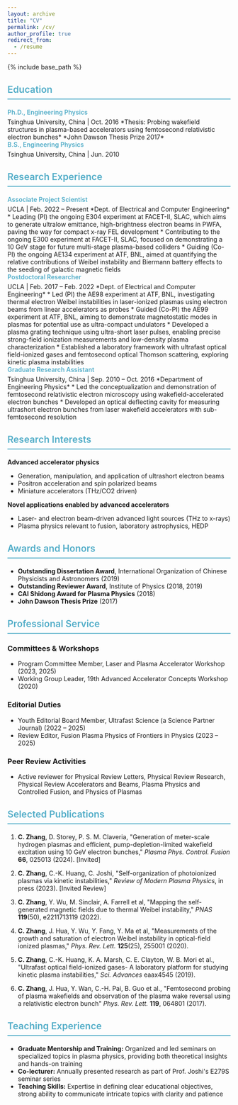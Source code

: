 ```yaml
---
layout: archive
title: "CV"
permalink: /cv/
author_profile: true
redirect_from:
  - /resume
---
```


{% include base_path %}

<style>
/* CV-specific styling - stronger selectors */
h2 {
  color: #52adc8 !important;
  border-bottom: 2px solid #52adc8 !important;
  padding-bottom: 8px !important;
  margin-bottom: 20px !important;
  margin-top: 30px !important;
  font-weight: 600 !important;
}

.position {
  color: #52adc8 !important;
  font-weight: 600 !important;
  margin-bottom: 5px !important;
  display: block !important;
}

.author-name {
  color: #52adc8 !important;
  font-weight: 600 !important;
}

.award-name {
  color: #52adc8 !important;
  font-weight: 600 !important;
}

/* Backup selectors in case the above don't work */
article h2,
main h2,
.page h2,
.archive h2 {
  color: #52adc8 !important;
  border-bottom: 2px solid #52adc8 !important;
  padding-bottom: 8px !important;
  margin-bottom: 20px !important;
  margin-top: 30px !important;
  font-weight: 600 !important;
}

/* Dark mode specific overrides - much stronger selectors */
@media (prefers-color-scheme: dark) {
  body h2,
  html h2,
  .masthead h2,
  .page h2,
  .archive h2,
  article h2,
  main h2,
  div h2,
  section h2 {
    color: #52adc8 !important;
    border-bottom: 2px solid #52adc8 !important;
    padding-bottom: 8px !important;
    margin-bottom: 20px !important;
    margin-top: 30px !important;
    font-weight: 600 !important;
  }
  
  body .position,
  html .position,
  .masthead .position,
  .page .position,
  .archive .position,
  article .position,
  main .position,
  div .position {
    color: #52adc8 !important;
    font-weight: 600 !important;
    margin-bottom: 5px !important;
    display: block !important;
  }
  
  body .author-name,
  html .author-name,
  .masthead .author-name,
  .page .author-name,
  .archive .author-name,
  article .author-name,
  main .author-name,
  div .author-name,
  span.author-name {
    color: #52adc8 !important;
    font-weight: 600 !important;
  }
  
  body .award-name,
  html .award-name,
  .masthead .award-name,
  .page .award-name,
  .archive .award-name,
  article .award-name,
  main .award-name,
  div .award-name,
  span.award-name {
    color: #52adc8 !important;
    font-weight: 600 !important;
  }
}
</style>

## Education

<div class="position">Ph.D., Engineering Physics</div>
Tsinghua University, China | Oct. 2016  
*Thesis: Probing wakefield structures in plasma-based accelerators using femtosecond relativistic electron bunches*  
*John Dawson Thesis Prize 2017*

<div class="position">B.S., Engineering Physics</div>
Tsinghua University, China | Jun. 2010

## Research Experience

<div class="position">Associate Project Scientist</div>
UCLA | Feb. 2022 – Present  
*Dept. of Electrical and Computer Engineering*
* Leading (PI) the ongoing E304 experiment at FACET-II, SLAC, which aims to generate ultralow emittance, high-brightness electron beams in PWFA, paving the way for compact x-ray FEL development
* Contributing to the ongoing E300 experiment at FACET-II, SLAC, focused on demonstrating a 10 GeV stage for future multi-stage plasma-based colliders
* Guiding (Co-PI) the ongoing AE134 experiment at ATF, BNL, aimed at quantifying the relative contributions of Weibel instability and Biermann battery effects to the seeding of galactic magnetic fields

<div class="position">Postdoctoral Researcher</div>
UCLA | Feb. 2017 – Feb. 2022  
*Dept. of Electrical and Computer Engineering*
* Led (PI) the AE98 experiment at ATF, BNL, investigating thermal electron Weibel instabilities in laser-ionized plasmas using electron beams from linear accelerators as probes
* Guided (Co-PI) the AE99 experiment at ATF, BNL, aiming to demonstrate magnetostatic modes in plasmas for potential use as ultra-compact undulators
* Developed a plasma grating technique using ultra-short laser pulses, enabling precise strong-field ionization measurements and low-density plasma characterization
* Established a laboratory framework with ultrafast optical field-ionized gases and femtosecond optical Thomson scattering, exploring kinetic plasma instabilities

<div class="position">Graduate Research Assistant</div>
Tsinghua University, China | Sep. 2010 – Oct. 2016  
*Department of Engineering Physics*
* Led the conceptualization and demonstration of femtosecond relativistic electron microscopy using wakefield-accelerated electron bunches
* Developed an optical deflecting cavity for measuring ultrashort electron bunches from laser wakefield accelerators with sub-femtosecond resolution

## Research Interests

**Advanced accelerator physics**
* Generation, manipulation, and application of ultrashort electron beams
* Positron acceleration and spin polarized beams
* Miniature accelerators (THz/CO2 driven)

**Novel applications enabled by advanced accelerators**
* Laser- and electron beam-driven advanced light sources (THz to x-rays)
* Plasma physics relevant to fusion, laboratory astrophysics, HEDP

## Awards and Honors

* **Outstanding Dissertation Award**, International Organization of Chinese Physicists and Astronomers (2019)
* **Outstanding Reviewer Award**, Institute of Physics (2018, 2019)
* **CAI Shidong Award for Plasma Physics** (2018)
* **John Dawson Thesis Prize** (2017)

## Professional Service

### Committees & Workshops
* Program Committee Member, Laser and Plasma Accelerator Workshop (2023, 2025)
* Working Group Leader, 19th Advanced Accelerator Concepts Workshop (2020)

### Editorial Duties
* Youth Editorial Board Member, Ultrafast Science (a Science Partner Journal) (2022 – 2025)
* Review Editor, Fusion Plasma Physics of Frontiers in Physics (2023 – 2025)

### Peer Review Activities
* Active reviewer for Physical Review Letters, Physical Review Research, Physical Review Accelerators and Beams, Plasma Physics and Controlled Fusion, and Physics of Plasmas

## Selected Publications
1. **C. Zhang**, D. Storey, P. S. M. Claveria, "Generation of meter-scale hydrogen plasmas and efficient, pump-depletion-limited wakefield excitation using 10 GeV electron bunches," *Plasma Phys. Control. Fusion* **66**, 025013 (2024). [Invited]

2. **C. Zhang**, C.-K. Huang, C. Joshi, "Self-organization of photoionized plasmas via kinetic instabilities," *Review of Modern Plasma Physics*, in press (2023). [Invited Review]

3. **C. Zhang**, Y. Wu, M. Sinclair, A. Farrell et al, "Mapping the self-generated magnetic fields due to thermal Weibel instability," *PNAS* **119**(50), e2211713119 (2022).

4. **C. Zhang**, J. Hua, Y. Wu, Y. Fang, Y. Ma et al, "Measurements of the growth and saturation of electron Weibel instability in optical-field ionized plasmas," *Phys. Rev. Lett.* **125**(25), 255001 (2020).

5. **C. Zhang**, C.-K. Huang, K. A. Marsh, C. E. Clayton, W. B. Mori et al., "Ultrafast optical field-ionized gases- A laboratory platform for studying kinetic plasma instabilities," *Sci. Advances* eaax4545 (2019).

6. **C. Zhang**, J. Hua, Y. Wan, C.-H. Pai, B. Guo et al., "Femtosecond probing of plasma wakefields and observation of the plasma wake reversal using a relativistic electron bunch" *Phys. Rev. Lett.* **119**, 064801 (2017).

## Teaching Experience

* **Graduate Mentorship and Training:** Organized and led seminars on specialized topics in plasma physics, providing both theoretical insights and hands-on training
* **Co-lecturer:** Annually presented research as part of Prof. Joshi's E279S seminar series
* **Teaching Skills:** Expertise in defining clear educational objectives, strong ability to communicate intricate topics with clarity and patience
